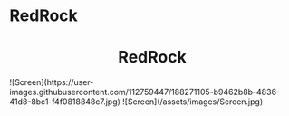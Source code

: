 # RedRock
<h1 align="center">RedRock</h1>
![Screen](https://user-images.githubusercontent.com/112759447/188271105-b9462b8b-4836-41d8-8bc1-f4f0818848c7.jpg)
![Screen](/assets/images/Screen.jpg)
